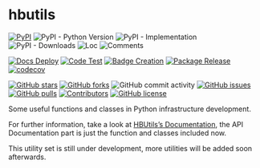 # hbutils

[![PyPI](https://img.shields.io/pypi/v/hbutils)](https://pypi.org/project/hbutils/)
![PyPI - Python Version](https://img.shields.io/pypi/pyversions/hbutils)
![PyPI - Implementation](https://img.shields.io/pypi/implementation/hbutils)
![PyPI - Downloads](https://img.shields.io/pypi/dm/hbutils)
![Loc](https://img.shields.io/endpoint?url=https://gist.githubusercontent.com/HansBug/1ffdd46a0c79027a7776b262143b20a4/raw/loc.json)
![Comments](https://img.shields.io/endpoint?url=https://gist.githubusercontent.com/HansBug/1ffdd46a0c79027a7776b262143b20a4/raw/comments.json)

[![Docs Deploy](https://github.com/hansbug/hbutils/workflows/Docs%20Deploy/badge.svg)](https://github.com/hansbug/hbutils/actions?query=workflow%3A%22Docs+Deploy%22)
[![Code Test](https://github.com/hansbug/hbutils/workflows/Code%20Test/badge.svg)](https://github.com/hansbug/hbutils/actions?query=workflow%3A%22Code+Test%22)
[![Badge Creation](https://github.com/hansbug/hbutils/workflows/Badge%20Creation/badge.svg)](https://github.com/hansbug/hbutils/actions?query=workflow%3A%22Badge+Creation%22)
[![Package Release](https://github.com/hansbug/hbutils/workflows/Package%20Release/badge.svg)](https://github.com/hansbug/hbutils/actions?query=workflow%3A%22Package+Release%22)
[![codecov](https://codecov.io/gh/hansbug/hbutils/branch/main/graph/badge.svg?token=XJVDP4EFAT)](https://codecov.io/gh/hansbug/hbutils)

[![GitHub stars](https://img.shields.io/github/stars/hansbug/hbutils)](https://github.com/hansbug/hbutils/stargazers)
[![GitHub forks](https://img.shields.io/github/forks/hansbug/hbutils)](https://github.com/hansbug/hbutils/network)
![GitHub commit activity](https://img.shields.io/github/commit-activity/m/hansbug/hbutils)
[![GitHub issues](https://img.shields.io/github/issues/hansbug/hbutils)](https://github.com/hansbug/hbutils/issues)
[![GitHub pulls](https://img.shields.io/github/issues-pr/hansbug/hbutils)](https://github.com/hansbug/hbutils/pulls)
[![Contributors](https://img.shields.io/github/contributors/hansbug/hbutils)](https://github.com/hansbug/hbutils/graphs/contributors)
[![GitHub license](https://img.shields.io/github/license/hansbug/hbutils)](https://github.com/hansbug/hbutils/blob/master/LICENSE)


Some useful functions and classes in Python infrastructure development.

For further information, take a look at [HBUtils’s Documentation](https://hansbug.github.io/hbutils/main/index.html), 
the API Documentation part is just the function and classes included now.

This utility set is still under development, more utilities will be added soon afterwards.
